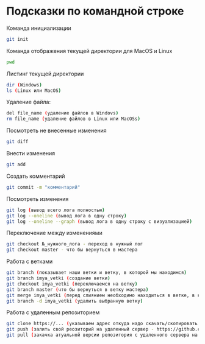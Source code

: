 # Подсказки по командной строке


Команда инициализации 
```sh
git init
```

Команда отображения текущей директории для MacOS и Linux
```sh
pwd
```

Листинг текущей директории
```sh
dir (Windows)
ls (Linux или MacOS)
```

Удаление файла:
```sh
del file_name (удаление файлов в Windovs)
rm file_name (удаление файлов в Linux или MacOSs)
```

Посмотреть не внесенные изменения
```sh
git diff
```

Внести изменения
```sh
git add
```

Создать комментарий
```sh
git commit -m "комментарий"
```

Посмотреть изменения
```sh
git log (вывод всего лога полностью)
git log --oneline (вывод лога в одну строку)
git log --oneline --graph (вывод лога в одну строку с визуализацией)
```

Переключение между изменениями
```sh
git checkout №_нужного_лога - переход в нужный лог
git checkout master - что бы вернуться в мастера
```

Работа с ветками
```sh
git branch (показывает наши ветки и ветку, в которой мы находимся)
git branch imya_vetki (создание ветки)
git checkout imya_vetki (переключаемся на ветку)
git branch master (что бы вернуться в ветку мастера)
git merge imya_vetki (перед слиянием необходимо находиться в ветке, в которую объединяют, master)
git branch -d imya_vetki (удалить выбранную ветку)
```

Работа с удаленным репозиторием
```sh
git clone https://... (указываем адрес откуда надо скачать/скопировать репозиторий на свой компьютер)
git push (залить свой реозиторий на удаленный сервер - https://github.com)
git pull (закачка атуальной версии репозитория с удаленного сервера на свой компьютер)
```